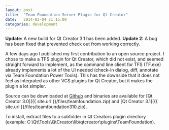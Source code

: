 ```yaml
---
layout: post
title:  "Team Foundation Server Plugin for Qt Creator"
date:   2014-02-04 21:15:00
categories: development
---
```


**Update:** A new build for Qt Creator 3.1 has been added.
**Update 2:** A bug has been fixed that prevented check out from working correctly.

A few days ago I published my first contribution to an open source project. I chose to make a TFS plugin for Qt Creator, which did not exist, and seemed straight forward to implement, as the command line client for TFS (TF.exe) already implements a lot of the UI needed (check-in dialog, diff, annotate via Team Foundation Power Tools). This has the downside that it does not feel as integrated as other VCS plugins for Qt Creator, but it makes the plugin a lot simpler.

Source can be downloaded at [Github](https://github.com/jesperhh/teamfoundation) and binaries are available for [Qt Creator 3.0]({{ site.url }}/files/teamfoundation.zip) and [Qt Creator 3.1]({{ site.url }}/files/teamfoundation310.zip). 

To install, extract files to a subfolder in Qt Creators plugin directory (example: C:\Qt\Tools\QtCreator\lib\qtcreator\plugins\TeamFoundation).